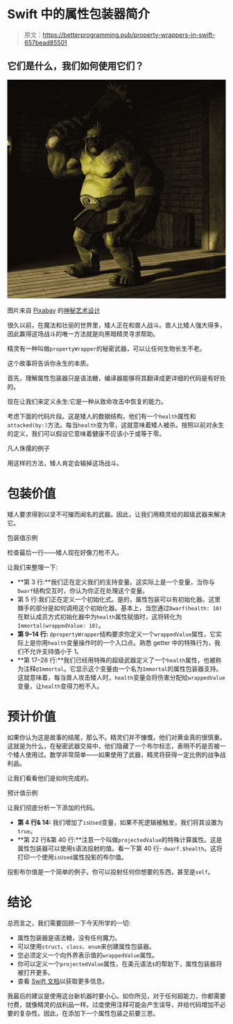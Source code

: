 # Swift 中的属性包装器简介

> 原文：<https://betterprogramming.pub/property-wrappers-in-swift-657bead85501>

## 它们是什么，我们如何使用它们？

![](img/6055025da0f35505b38a3f338fc2f460.png)

图片来自 [Pixabay](https://pixabay.com/?utm_source=link-attribution&utm_medium=referral&utm_campaign=image&utm_content=2520855) 的[神秘艺术设计](https://pixabay.com/users/Mysticsartdesign-322497/?utm_source=link-attribution&utm_medium=referral&utm_campaign=image&utm_content=2520855)

很久以前，在魔法和壮丽的世界里，矮人正在和兽人战斗。兽人比矮人强大得多，因此赢得这场战斗的唯一方法就是向黑暗精灵寻求帮助。

精灵有一种叫做`propertyWrapper`的秘密武器，可以让任何生物长生不老。

这个故事将告诉你永生的本质。

首先，理解属性包装器只是语法糖，编译器能够将其翻译成更详细的代码是有好处的。

现在让我们来定义永生:它是一种从致命攻击中恢复的能力。

考虑下面的代码片段。这是矮人的数据结构，他们有一个`health`属性和`attacked(by:)`方法。每当`health`变为零，这就意味着矮人被杀。按照以前对永生的定义，我们可以假设它意味着健康不应该小于或等于零。

凡人侏儒的例子

用这样的方法，矮人肯定会输掉这场战斗。

# 包装价值

矮人要求得到以坚不可摧而闻名的武器。因此，让我们用精灵给的超级武器来解决它。

包装值示例

检查最后一行——矮人现在好像刀枪不入。

让我们来整理一下:

*   **第 3 行:**我们正在定义我们的支持变量。这实际上是一个变量，当你与`Dwarf`结构交互时，你认为你正在处理这个变量。
*   第 5 行:我们正在定义一个初始化式。是的，属性包装可以有初始化器。这里棘手的部分是如何调用这个初始化器。基本上，当您通过`Dwarf(health: 10)`在默认成员方式初始化器中为`health`属性赋值时，这将转化为`Immortal(wrappedValue: 10)`。
*   **第 9–14 行:** `@propertyWrapper`结构要求你定义一个`wrappedValue`属性，它实际上是你用`health`变量操作时的一个入口点。熟悉 getter 中的特殊行为，我们不允许支持值小于 1。
*   **第 17–28 行:**我们已经用特殊的超级武器定义了一个`health`属性，也被称为注释`@Immortal`。它显示这个变量由一个名为`Immortal`的属性包装器支持。这就意味着，每当兽人攻击矮人时，`health`变量会将伤害分配给`wrappedValue`变量，让`health`变得刀枪不入。

# 预计价值

如果你认为这是故事的结尾，那么不。精灵们并不慷慨，他们对黄金真的很慎重。这就是为什么，在秘密武器交易中，他们隐藏了一个布尔标志，表明不朽是否被一个矮人使用过。数学非常简单——如果使用了武器，精灵将获得一定比例的战争战利品。

让我们看看他们是如何完成的。

预计值示例

让我们彻底分析一下添加的代码。

*   **第 4 行& 14:** 我们增加了`isUsed`变量，如果不死逻辑被触发，我们将其设置为`true`。
*   **第 22 行&第 40 行:**注意一个叫做`projectedValue`的特殊计算属性。这是属性包装器可以使用`$`语法投射的值。看一下第 40 行- `dwarf.$health`。这将打印一个使用`isUsed`属性投影的布尔值。

投影布尔值是一个简单的例子。你可以投射任何你想要的东西，甚至是`self`。

# 结论

总而言之，我们需要回顾一下今天所学的一切:

*   属性包装器是语法糖，没有任何魔力。
*   可以使用`struct`、`class`、`enum`来创建属性包装器。
*   您必须定义一个向外界表示值的`wrappedValue`属性。
*   你可以定义一个`projectedValue`属性，在美元语法`$`的帮助下，属性包装器将被打开更多。
*   查看 [Swift 文档](https://docs.swift.org/swift-book/LanguageGuide/Properties.html)以获取更多信息。

我最后的建议是使用这台新机器时要小心。如你所见，对于任何超能力，你都需要付费，就像精灵的战利品一样。过度使用注释可能会产生误导，并给代码增加不必要的复杂性。因此，在添加下一个属性包装之前要三思。